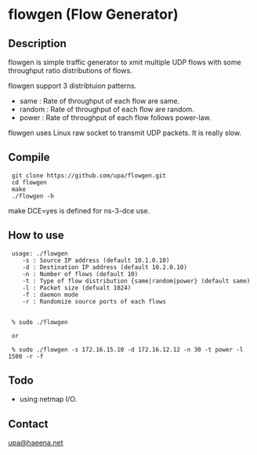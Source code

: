 flowgen (Flow Generator)
========================

## Description

flowgen is simple traffic generator to xmit multiple UDP flows with 
some throughput ratio distributions of flows.

flowgen support 3 distribtuion patterns.
+ same : Rate of throughput of each flow are same.
+ random : Rate of throughput of each flow are random.
+ power : Rate of throughput of each flow follows power-law.

flowgen uses Linux raw socket to transmit UDP packets. It is really slow.

## Compile

	 git clone https://github.com/upa/flowgen.git
	 cd flowgen
	 make
	 ./flowgen -h

make DCE=yes is defined for ns-3-dce use.


## How to use

	 usage: ./flowgen
	 	-s : Source IP address (default 10.1.0.10)
	 	-d : Destination IP address (default 10.2.0.10)
	 	-n : Number of flows (default 10)
	 	-t : Type of flow distribution {same|random|power} (default same)
	 	-l : Packet size (defualt 1024)
	 	-f : daemon mode
	 	-r : Randomize source ports of each flows


	 % sudo ./flowgen
	 
	 or 
	 
	 % sudo ./flowgen -s 172.16.15.10 -d 172.16.12.12 -n 30 -t power -l 1500 -r -f


## Todo
+ using netmap I/O.


## Contact
upa@haeena.net
